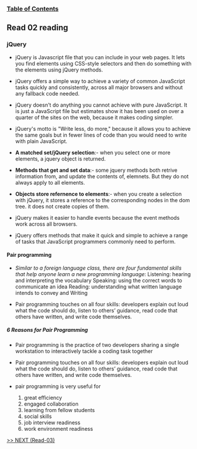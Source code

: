
### [Table of Contents](https://wondwosentsige.github.io/code-301-reading-notes/Home)

## Read 02 reading

### jQuery

- jQuery is Javascript file that you can include in your web pages. It lets you find elements using CSS-style selectors and then do something with the elements using jQuery methods.

- jQuery offers a simple way to achieve a variety of common JavaScript tasks quickly and consistently, across all major browsers and without any fallback code needed.

- jQuery doesn't do anything you cannot achieve with pure JavaScript. It is just a JavaScript file but estimates show it has been used on over a quarter of the sites on the web, because it makes coding simpler.

- jQuery's motto is "Write less, do more," because it allows you to achieve the same goals but in fewer lines of code than you would need to write
with plain JavaScript.

- __A matched set/jQuery selection__:- when you select one or more elements, a jquery object is returned.

- __Methods that get and set data__:- some jquery methods both retrive information from, and update the contents of, elemnets. But they do not always apply to all elements.

- __Objects store refernence to elements__:- when you create a selection with jQuery, it stores a reference to the corresponding nodes in the dom tree. it does not create copies of them.

- jQuery makes it easier to handle events because the event methods work across all browsers.

- jQuery offers methods that make it quick and simple to achieve a range of tasks that JavaScript programmers commonly need to perform.

#### Pair programming

- *Similar to a foreign language class, there are four fundamental skills that help anyone learn a new programming language*: Listening: hearing and interpreting the vocabulary Speaking: using the correct words to communicate an idea Reading: understanding what written language intends to convey and Writing

- Pair programming touches on all four skills: developers explain out loud what the code should do, listen to others’ guidance, read code that others have written, and write code themselves.

##### 6 Reasons for Pair Programming

- Pair programming is the practice of two developers sharing a single workstation to interactively tackle a coding task together

- Pair programming touches on all four skills: developers explain out loud what the code should do, listen to others’ guidance, read code that others have written, and write code themselves.

- pair programming is very useful for

    1. great efficiency
    2. engaged collaboration
    3. learning from fellow students
    4. social skills
    5. job interview readiness
    6. work environment readiness


























[>> NEXT (Read-03)](https://wondwosentsige.github.io/code-301-reading-notes/class-03)


